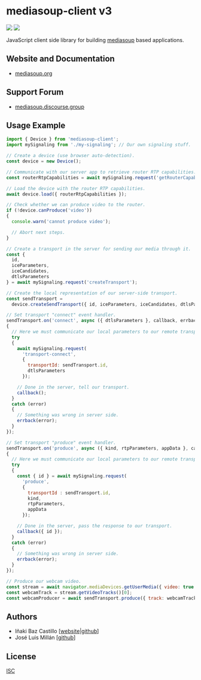 # mediasoup-client v3

[![][npm-shield-mediasoup-client]][npm-mediasoup-client]
[![][travis-ci-shield-mediasoup-client]][travis-ci-mediasoup-client]

<!--
[![][npm-shield-mediasoup-client]][npm-mediasoup-client]
-->

JavaScript client side library for building [mediasoup][mediasoup-website] based applications.


## Website and Documentation

* [mediasoup.org][mediasoup-website]


## Support Forum

* [mediasoup.discourse.group][mediasoup-discourse]


## Usage Example

```js
import { Device } from 'mediasoup-client';
import mySignaling from './my-signaling'; // Our own signaling stuff.

// Create a device (use browser auto-detection).
const device = new Device();

// Communicate with our server app to retrieve router RTP capabilities.
const routerRtpCapabilities = await mySignaling.request('getRouterCapabilities');

// Load the device with the router RTP capabilities.
await device.load({ routerRtpCapabilities });

// Check whether we can produce video to the router.
if (!device.canProduce('video'))
{
  console.warn('cannot produce video');

  // Abort next steps.
}

// Create a transport in the server for sending our media through it.
const { 
  id, 
  iceParameters, 
  iceCandidates, 
  dtlsParameters
} = await mySignaling.request('createTransport');

// Create the local representation of our server-side transport.
const sendTransport =
  device.createSendTransport({ id, iceParameters, iceCandidates, dtlsParameters });

// Set transport "connect" event handler.
sendTransport.on('connect', async ({ dtlsParameters }, callback, errback) =>
{
  // Here we must communicate our local parameters to our remote transport.
  try
  {
    await mySignaling.request(
      'transport-connect',
      {
        transportId: sendTransport.id,
        dtlsParameters
      });

    // Done in the server, tell our transport.
    callback();
  }
  catch (error)
  {
    // Something was wrong in server side.
    errback(error);
  }
});

// Set transport "produce" event handler.
sendTransport.on('produce', async ({ kind, rtpParameters, appData }, callback, errback) =>
{
  // Here we must communicate our local parameters to our remote transport.
  try
  {
    const { id } = await mySignaling.request(
      'produce',
      { 
        transportId : sendTransport.id,
        kind,
        rtpParameters,
        appData
      });

    // Done in the server, pass the response to our transport.
    callback({ id });
  }
  catch (error)
  {
    // Something was wrong in server side.
    errback(error);
  }
});

// Produce our webcam video.
const stream = await navigator.mediaDevices.getUserMedia({ video: true });
const webcamTrack = stream.getVideoTracks()[0];
const webcamProducer = await sendTransport.produce({ track: webcamTrack });
```


## Authors

* Iñaki Baz Castillo [[website](https://inakibaz.me)|[github](https://github.com/ibc/)]
* José Luis Millán [[github](https://github.com/jmillan/)]


## License

[ISC](./LICENSE)




[mediasoup-website]: https://mediasoup.org
[mediasoup-discourse]: https://mediasoup.discourse.group
[npm-shield-mediasoup-client]: https://img.shields.io/npm/v/mediasoup-client.svg
[npm-mediasoup-client]: https://npmjs.org/package/mediasoup-client
[travis-ci-shield-mediasoup-client]: https://travis-ci.com/versatica/mediasoup-client.svg?branch=master
[travis-ci-mediasoup-client]: https://travis-ci.com/versatica/mediasoup-client
